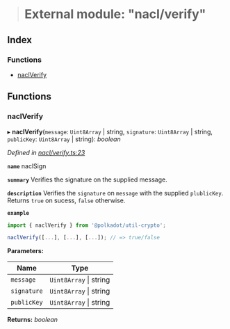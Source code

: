 > # External module: "nacl/verify"

## Index

### Functions

* [naclVerify](_nacl_verify_.md#naclverify)

## Functions

###  naclVerify

▸ **naclVerify**(`message`: `Uint8Array` | string, `signature`: `Uint8Array` | string, `publicKey`: `Uint8Array` | string): *boolean*

*Defined in [nacl/verify.ts:23](https://github.com/polkadot-js/common/blob/8fdfd7f/packages/util-crypto/src/nacl/verify.ts#L23)*

**`name`** naclSign

**`summary`** Verifies the signature on the supplied message.

**`description`** 
Verifies the `signature` on `message` with the supplied `plublicKey`. Returns `true` on sucess, `false` otherwise.

**`example`** 
<BR>

```javascript
import { naclVerify } from '@polkadot/util-crypto';

naclVerify([...], [...], [...]); // => true/false
```

**Parameters:**

Name | Type |
------ | ------ |
`message` | `Uint8Array` \| string |
`signature` | `Uint8Array` \| string |
`publicKey` | `Uint8Array` \| string |

**Returns:** *boolean*